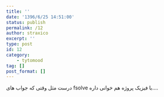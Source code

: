 ```yaml
---
title: ''
date: '1396/6/25 14:51:00'
status: publish
permalink: /12
author: straxico
excerpt: ''
type: post
id: 12
category:
    - tytomood
tag: []
post_format: []
---
```

<div>درست مثل وقتی که جواب های fsolve با فیزیک پروژه هم خوانی داره….</div>